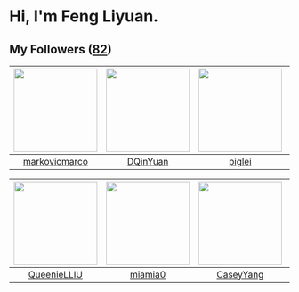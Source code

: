 # Hi, I'm Feng Liyuan.

## My Followers ([82](https://github.com/SunRunAway?tab=followers))

| <img src="https://avatars2.githubusercontent.com/u/52882128?v=4" width="150" height="150" /> | <img src="https://avatars1.githubusercontent.com/u/23725000?v=4" width="150" height="150" /> | <img src="https://avatars1.githubusercontent.com/u/731266?v=4" width="150" height="150" /> | <img src="https://avatars2.githubusercontent.com/u/1175567?v=4" width="150" height="150" /> |
| :------------------------------------------------------------------------------------------: | :------------------------------------------------------------------------------------------: | :----------------------------------------------------------------------------------------: | :-----------------------------------------------------------------------------------------: |
|                       [markovicmarco](https://github.com/markovicmarco)                      |                            [DQinYuan](https://github.com/DQinYuan)                           |                             [piglei](https://github.com/piglei)                            |                              [xen0n](https://github.com/xen0n)                              |

| <img src="https://avatars2.githubusercontent.com/u/37468107?v=4" width="150" height="150" /> | <img src="https://avatars3.githubusercontent.com/u/25542995?v=4" width="150" height="150" /> | <img src="https://avatars1.githubusercontent.com/u/2445114?v=4" width="150" height="150" /> | <img src="https://avatars0.githubusercontent.com/u/1459834?v=4" width="150" height="150" /> |
| :------------------------------------------------------------------------------------------: | :------------------------------------------------------------------------------------------: | :-----------------------------------------------------------------------------------------: | :-----------------------------------------------------------------------------------------: |
|                         [QueenieLLIU](https://github.com/QueenieLLIU)                        |                             [miamia0](https://github.com/miamia0)                            |                          [CaseyYang](https://github.com/CaseyYang)                          |                        [songjiayang](https://github.com/songjiayang)                        |